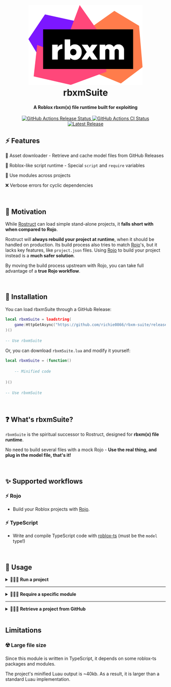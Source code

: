 <h1 align="center">
	<br>
	<a href="https://google.com">
		<img src="logo.png" alt="rbxm">
	</a>
	<br>
	rbxmSuite
	<br>
</hi>

<h4 align="center">A Roblox rbxm(x) file runtime built for exploiting</h4>

<p align="center">
	<a href="https://github.com/richie0866/rbxm-suite/actions/workflows/release.yml">
		<img src="https://github.com/richie0866/rbxm-suite/actions/workflows/release.yml/badge.svg" alt="GitHub Actions Release Status">
	</a>
	<a href="https://github.com/richie0866/rbxm-suite/actions/workflows/ci.yml">
		<img src="https://github.com/richie0866/rbxm-suite/actions/workflows/ci.yml/badge.svg" alt="GitHub Actions CI Status">
	</a>
	<a href="https://github.com/richie0866/rbxm-suite/releases/latest">
		<img src="https://img.shields.io/github/v/release/richie0866/rbxm-suite?include_prereleases" alt="Latest Release">
	</a>
</span>

## ⚡ Features

🔌 Asset downloader - Retrieve and cache model files from GitHub Releases

🌿 Roblox-like script runtime - Special `script` and `require` variables

🧬 Use modules across projects

❌ Verbose errors for cyclic dependencies

<br/>


## 🌻 Motivation

While [Rostruct](https://github.com/richie0866/Rostruct) can load simple stand-alone projects, it **falls short with when compared to Rojo**.

Rostruct will **always rebuild your project at runtime**, when it should be handled on production. Its build process also tries to match [Rojo](https://rojo.space)'s, but it lacks key features, like `project.json` files. Using [Rojo](https://rojo.space) to build your project instead is a **much safer solution**.

By moving the build process upstream with Rojo, you can take full advantage of a **true Rojo workflow**.

<br/>


## 🔌 Installation

You can load rbxmSuite through a GitHub Release:

``` lua
local rbxmSuite = loadstring(
	game:HttpGetAsync("https://github.com/richie0866/rbxm-suite/releases/download/TAG_NAME/rbxmSuite.lua")
)()

-- Use rbxmSuite
```

Or, you can download `rbxmSuite.lua` and modify it yourself:

``` lua
local rbxmSuite = (function()

	-- Minified code

)()

-- Use rbxmSuite
```

<br/>


## ❓ What's rbxmSuite?

`rbxmSuite` is the spiritual successor to Rostruct, designed for **rbxm(x) file runtime**.

No need to build several files with a mock Rojo - **Use the real thing, and plug in the model file, that's it!**

<br/>


## ✨ Supported workflows

### ⚡ Rojo
* Build your Roblox projects with [Rojo](https://rojo.space).

### ⚡ TypeScript
* Write and compile TypeScript code with [roblox-ts](https://roblox-ts.com) (must be the `model` type!)

<br/>


## 📜 Usage

<details>
<summary>
👩🏾‍💻 <strong>Run a project</strong>
</summary>

> ``` ts
> function project:start(): Promise<LocalScript[]>
> ```
>
> Executes every script in the model, and returns a Promise that resolves with every script that ran.
>
> The Promise only resolves **after** each script finishes running on the **main thread** (max 10-sec timeout).
> 
> If **one script** throws an error on the **main thread**, the entire Promise will cancel.

```lua
local project = rbxmSuite.Project.new("path/to/Project.rbxm")

project:start()
```

</details>

---


<details>
<summary>
👩🏾‍💻 <strong>Require a specific module</strong>
</summary>

> ``` ts
> function project:require(module: ModuleScript): Promise<unknown>
> ```
> 
> Requires the module, and returns a Promise that resolves with what the module returned.
> 
> `module` must be a ModuleScript created by the Project!
> 
```lua
local project = rbxmSuite.Project.new("path/to/Project.rbxm")
local myModule = project.instance.Modules.MyModule

project:require(myModule)
	:andThen(function(MyModule)
		-- Use module
	end)
```

> Wait for the module to require with `Promise.expect`:
> 
```lua
local project = rbxmSuite.Project.new("path/to/Project.rbxm")
local myModule = project.instance.Modules.MyModule

local MyModule = project:require(myModule):expect()
```

> Note that the root `instance` can also be a module, if you'd like to distribute a library!

</details>

---


<details>
<summary>
👩🏾‍💻 <strong>Retrieve a project from GitHub</strong>
</summary>

> Release format: `"owner/repo@tag_name#flags"`

> **`@tag_name`**
> 
> Downloads the release asset for this Git tag **once**.
> 
> This means if the asset has been downloaded before, the Promise resolves immediately.
```lua
rbxmSuite.Project.fromGitHub("Roblox/roact@v1.4.0", "Roact.rbxm"):expect()
```

> **`@latest`**
> 
> Automatically downloads and updates the asset to the latest version.
> 
> If `@latest` is set without the `deferred` flag, it will **always** yield to get the latest version!
```lua
rbxmSuite.Project.fromGitHub("Roblox/roact@latest", "Roact.rbxm"):expect()
```

> **`deferred`**
> 
> Processes like version-checking and downloading will happen in the background, unless this is a first-time download.
> 
> This means if the asset has been downloaded before, the Promise resolves immediately.
> 
> The `deferred` flag can only be used with the `@latest` tag!
```lua
rbxmSuite.Project.fromGitHub("Roblox/roact@latest#deferred", "Roact.rbxm"):expect()
```

</details>
<br/>


## Limitations

### ☢️ Large file size

Since this module is written in TypeScript, it depends on some roblox-ts packages and modules.

The project's minified Luau output is ~40kb. As a result, it is larger than a standard Luau implementation.
